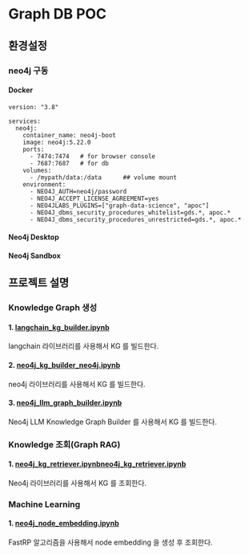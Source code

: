 # Graph DB POC
## 환경설정
### neo4j 구동
#### Docker
```
version: "3.8"

services:
  neo4j:
    container_name: neo4j-boot
    image: neo4j:5.22.0
    ports:
      - 7474:7474	# for browser console
      - 7687:7687	# for db
    volumes:
      - /mypath/data:/data		## volume mount
    environment:
      - NEO4J_AUTH=neo4j/password
      - NEO4J_ACCEPT_LICENSE_AGREEMENT=yes
      - NEO4JLABS_PLUGINS=["graph-data-science", "apoc"]
      - NEO4J_dbms_security_procedures_whitelist=gds.*, apoc.*
      - NEO4J_dbms_security_procedures_unrestricted=gds.*, apoc.*
```
#### Neo4j Desktop
#### Neo4j Sandbox

## 프로젝트 설명
### Knowledge Graph 생성
#### 1. [langchain_kg_builder.ipynb](langchain_kg_builder.ipynb)
langchain 라이브러리를 사용해서 KG 를 빌드한다.
#### 2. [neo4j_kg_builder_neo4j.ipynb](neo4j_kg_builder_neo4j.ipynb)
neo4j 라이브러리를 사용해서 KG 를 빌드한다.
#### 3. [neo4j_llm_graph_builder.ipynb](neo4j_llm_graph_builder.ipynb)
Neo4j LLM Knowledge Graph Builder 를 사용해서 KG 를 빌드한다.

### Knowledge 조회(Graph RAG)
#### 1. [neo4j_kg_retriever.ipynb](neo4j_kg_retriever.ipynb)[neo4j_kg_retriever.ipynb](neo4j_kg_retriever.ipynb)
Neo4j 라이브러리를 사용해서 KG 를 조회한다.

### Machine Learning
#### 1. [neo4j_node_embedding.ipynb](neo4j_node_embedding.ipynb)
FastRP 알고리즘을 사용해서 node embedding 을 생성 후 조회한다.